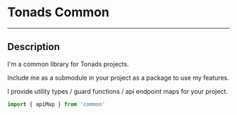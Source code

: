# Tonads Common

---

## Description

I'm a common library for Tonads projects.

Include me as a submodule in your project as a package to use my features.

I provide utility types / guard functions / api endpoint maps for your project.

```ts
import { apiMap } from 'common'
```
